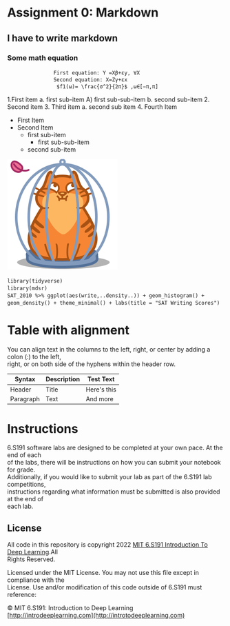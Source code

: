 # Assignment 0: Markdown
##  I have to write markdown
### Some math equation
                   First equation: Y =Xβ+εy, ∀X
                   Second equation: X=Zγ+εx
                    $f1(ω)= \frac{σ^2}{2π}$ ,ω∈[−π,π]
                   
1.First item a. first sub-item A) first sub-sub-item b. second sub-item
2. Second item
3. Third item a. second sub item
4. Fourth Item

* First Item
* Second Item
   * first sub-item
        * first sub-sub-item
   * second sub-item <br />











![alt text](https://github.com/rakib3903/proffesional_code_writing/blob/master/a.png "Logo Title Text 1")<bbr />



`library(tidyverse)` <br />
`library(mdsr)` <br />
`SAT_2010 %>% ggplot(aes(write,..density..)) + geom_histogram() +` <br />
`geom_density() + theme_minimal() + labs(title = "SAT Writing Scores")` <br />



# Table with alignment

You can align text in the columns to the left, right, or center by adding a colon (:) to the left, <br />
right, or on both side of the hyphens within the header row. <br />


Syntax    | Description  | Test Text
--------- | ---------- | -----------
Header        |    Title     |   Here's this
Paragraph     |    Text      |    And more

# Instructions
6.S191 software labs are designed to be completed at your own pace. At the end of each <br />
of the labs, there will be instructions on how you can submit your notebook for grade. <br />
Additionally, if you would like to submit your lab as part of the 6.S191 lab competitions, <br />
instructions regarding what information must be submitted is also provided at the end of <br />
each lab. <br />

## License
All code in this repository is copyright 2022 [MIT 6.S191 Introduction To Deep Learning](http://introtodeeplearning.com).All <br />
Rights Reserved. <br />

Licensed under the MIT License. You may not use this file except in compliance with the <br />
License. Use and/or modification of this code outside of 6.S191 must reference: <br />

© MIT 6.S191: Introduction to Deep Learning<br />
[http://introdeeplearning.com](http://introtodeeplearning.com) <br />









